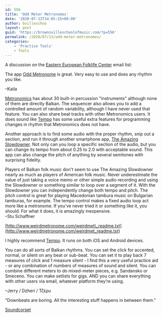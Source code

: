 ```yaml
---
id: 556
title: 'Odd Meter Metronomes'
date: '2020-07-13T14:05:25+00:00'
author: bvilleschoo
layout: post
guid: 'https://brownsvilleschoolofmusic.com/?p=556'
permalink: /2020/07/13/odd-meter-metronomes/
categories:
    - 'Practice Tools'
    - Tools
---
```


A discussion on the [Eastern European Folklife Center](https://eefc.org/stay-in-touch/join-the-listserv/) email list:

The app [Odd Metronome](https://apps.apple.com/us/app/odd-metronome/id606509071) is great. Very easy to use and does any rhythm you like.  
  
–Kaila

[Metronomics](https://metronomicsapp.com/) has about 30 built-in percussion "instruments" although none of them are directly Balkan. The sequencer also allows you to add a controlled amount of random variability, although I have never used that feature. You can also share beat tracks with other Metronomics users. It does sound like [Tempo](http://www.frozenape.com/tempo-metronome.html) has some useful extra features for programming changes in rhythm that Metronomics does not have.  
  
Another approach is to find some audio with the proper rhythm, snip out a section, and run it through another smartphone app, [The Amazing Slowdowner](https://www.ronimusic.com/). Not only can you loop a specific section of the audio, but you can change its tempo from about 0.25 to 2.0 with acceptable sound. This app can also change the pitch of anything by several semitones with surprising fidelity.

Players of Balkan folk music don't seem to use The Amazing Slowdowner nearly as much as players of American folk music. Never underestimate the value of just taking a voice memo or other simple audio recording and using the Slowdowner or something similar to loop over a segment of it. With the Slowdowner you can independently change both tempo and pitch. The pitch control is great for playing Macedonian tambura music on Bulgarian tamburas, for example. The tempo control makes a fixed audio loop act more like a metronome. If you've never tried it or something like it, you should. For what it does, it is amazingly inexpensive.  
–Stu Schaffner

[http://www.weirdmetronome.com/weirdmet\_readme.txt](http://www.weirdmetronome.com/weirdmet_readme.txt)

I highly recommend [Tempo](http://www.frozenape.com/tempo-metronome.html). It runs on both iOS and Android devices.

You can do all sorts of Balkan rhythms. You can set the click for accented, normal, or silent on any beat or sub-beat. You can set it to play back 7 measures of click and 1 measure silent - I find this a very useful practice aid - or any combination of numbers of measures of sound and silent. You can combine different meters to do mixed-meter pieces, e.g. Sandansko or Smeceno. You can make setlists for gigs. AND you can share everything with other users via email, whatever platform they’re using.

–Jerry / Dzheri / Τζέρυ

"Downbeats are boring. All the interesting stuff happens in between them."

[Soundcorset](https://soundcorset.com/)